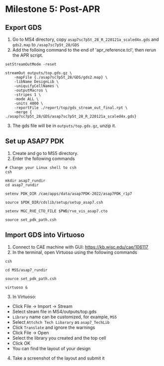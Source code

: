 # Milestone 5: Post-APR

## Export GDS
1. Go to MS4 directory, copy `asap7sc7p5t_28_R_220121a_scaled4x.gds` and `gds2.map` to `/asap7sc7p5t_28/GDS`
2. Add the folloing command to the end of 'apr_reference.tcl', then rerun the APR script.
````
setStreamOutMode -reset

streamOut outputs/top.gds.gz \
    -mapFile {./asap7sc7p5t_28/GDS/gds2.map} \
    -libName DesignLib \
    -uniquifyCellNames \
    -outputMacros \
    -stripes 1 \
    -mode ALL \
    -units 4000 \
    -reportFile ./report/top/gds_stream_out_final.rpt \
    -merge { ./asap7sc7p5t_28/GDS/asap7sc7p5t_28_R_220121a_scaled4x.gds}
````
3. The gds file will be in `outputs/top.gds.gz`, unzip it.


## Set up ASAP7 PDK
1. Create and go to MS5 directory.
2. Enter the following commands
````
# Change your Linux shell to csh
csh

mkdir asap7_rundir
cd asap7_rundir

setenv PDK_DIR /cae/apps/data/asap7PDK-2022/asap7PDK_r1p7

source $PDK_DIR/cdslib/setup/setup_asap7.csh 

setenv MGC_RVE_CTO_FILE $PWD/rve_vis_asap7.cto

source set_pdk_path.csh
````


## Import GDS into Virtuoso
1.  Connect to CAE machine with GUI: https://kb.wisc.edu/cae/106117
2.  In the terminal, open Virtuoso using the following commands
````
csh

cd MS5/asap7_rundir

source set_pdk_path.csh

virtuoso &
````
3. In Virtuoso:
- Click File -> Import -> Stream
- Select steam file in MS4/outputs/top.gds
- `Library` name can be customized, for example, `MS5`
- Select `Attchch Tech Libarary` as `asap7_TechLib`
- Click `Translate` and ignore the warnings
- Click File -> Open
- Select the library you created and the top cell
- Click OK
- You can find the layout of your design

4. Take a screenshot of the layout and submit it

